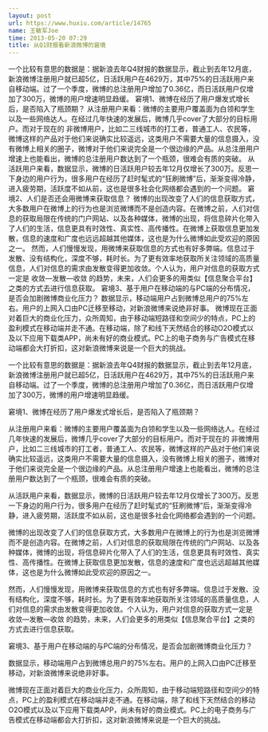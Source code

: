 ```yaml
---
layout: post
url: https://www.huxiu.com/article/14765
name: 王敏军Joe
time: 2013-05-20 07:29
title: 从Q1财报看新浪微博的窘境
---
```

一个比较有意思的数据是：据新浪去年Q4财报的数据显示，截止到去年12月底，新浪微博注册用户就已超5亿，日活跃用户在4629万，其中75%的日活跃用户来自移动端。过了一个季度，微博的总注册用户增加了0.36亿，而日活跃用户仅增加了300万，微博的用户增速明显趋缓。 窘境1、微博在经历了用户爆发式增长后，是否陷入了瓶颈期？ 从注册用户来看：微博的主要用户覆盖面为白领和学生以及一些网络达人。在经过几年快速的发展后，微博几乎cover了大部分的目标用户。而对于现在的 非微博用户，比如二三线城市的打工者，普通工人、农民等，微博这样的产品对于他们来说确实比较遥远，这类用户不需要大量的信息摄入，没有微博上相关的圈子，微博对于他们来说完全是一个很边缘的产品。从总注册用户增速上也能看出，微博的总注册用户数达到了一个瓶颈，很难会有质的突破。 从活跃用户来看，数据显示，微博的日活跃用户较去年12月仅增长了300万。反思一下身边的用户行为，很多用户在经历了赶时髦式的“狂刷微博”后，渐渐变得冷静，进入疲劳期，活跃度不如从前，这也是很多社会化网络都会遇到的一个问题。 窘境2、人们是否还会用微博来获取信息？ 微博的出现改变了人们的信息获取方式，大多数用户在微博上的行为也是浏览微博而不是创造内容。在微博之前，人们对信息的获取局限在传统的门户网站、以及各种媒体，微博的出现，将信息碎片化带入了人们的生活，信息更具有时效性、真实性、高传播性。在微博上获取信息更加发散，信息的速度和广度也远远超越其他媒体，这也是为什么微博如此受欢迎的原因之一。 然而，人们慢慢发现，用微博来获取信息的方式也有好多弊端。信息过于发散、没有结构化，深度不够，耗时长。为了更有效率地获取所关注领域的高质量信息，人们对信息的需求由发散变得更加收敛。个人认为，用户对信息的获取方式一定是 收敛—发散—收敛 的趋势，未来，人们会更多的用类似【信息聚合平台】之类的方式去进行信息获取。 窘境3、基于用户在移动端的与PC端的分布情况，是否会加剧微博商业化压力？ 数据显示，移动端用户占到微博总用户的75%左右。用户的上网入口由PC迁移至移动，对新浪微博来说绝非好事。 微博现在正面对着巨大的商业化压力，众所周知，由于移动端短路径和空间少的特点，PC上的盈利模式在移动端并走不通。在移动端，除了和线下天然结合的移动O2O模式以及以下应用下载类APP，尚未有好的商业模式。PC上的电子商务与广告模式在移动端都会大打折扣，这对新浪微博来说是一个巨大的挑战。

一个比较有意思的数据是：据新浪去年Q4财报的数据显示，截止到去年12月底，新浪微博注册用户就已超5亿，日活跃用户在4629万，其中75%的日活跃用户来自移动端。过了一个季度，微博的总注册用户增加了0.36亿，而日活跃用户仅增加了300万，微博的用户增速明显趋缓。

窘境1、微博在经历了用户爆发式增长后，是否陷入了瓶颈期？

从注册用户来看：微博的主要用户覆盖面为白领和学生以及一些网络达人。在经过几年快速的发展后，微博几乎cover了大部分的目标用户。而对于现在的 非微博用户，比如二三线城市的打工者，普通工人、农民等，微博这样的产品对于他们来说确实比较遥远，这类用户不需要大量的信息摄入，没有微博上相关的圈子，微博对于他们来说完全是一个很边缘的产品。从总注册用户增速上也能看出，微博的总注册用户数达到了一个瓶颈，很难会有质的突破。

从活跃用户来看，数据显示，微博的日活跃用户较去年12月仅增长了300万。反思一下身边的用户行为，很多用户在经历了赶时髦式的“狂刷微博”后，渐渐变得冷静，进入疲劳期，活跃度不如从前，这也是很多社会化网络都会遇到的一个问题。

微博的出现改变了人们的信息获取方式，大多数用户在微博上的行为也是浏览微博而不是创造内容。在微博之前，人们对信息的获取局限在传统的门户网站、以及各种媒体，微博的出现，将信息碎片化带入了人们的生活，信息更具有时效性、真实性、高传播性。在微博上获取信息更加发散，信息的速度和广度也远远超越其他媒体，这也是为什么微博如此受欢迎的原因之一。

然而，人们慢慢发现，用微博来获取信息的方式也有好多弊端。信息过于发散、没有结构化，深度不够，耗时长。为了更有效率地获取所关注领域的高质量信息，人们对信息的需求由发散变得更加收敛。个人认为，用户对信息的获取方式一定是 收敛—发散—收敛 的趋势，未来，人们会更多的用类似【信息聚合平台】之类的方式去进行信息获取。

窘境3、基于用户在移动端的与PC端的分布情况，是否会加剧微博商业化压力？

数据显示，移动端用户占到微博总用户的75%左右。用户的上网入口由PC迁移至移动，对新浪微博来说绝非好事。

微博现在正面对着巨大的商业化压力，众所周知，由于移动端短路径和空间少的特点，PC上的盈利模式在移动端并走不通。在移动端，除了和线下天然结合的移动O2O模式以及以下应用下载类APP，尚未有好的商业模式。PC上的电子商务与广告模式在移动端都会大打折扣，这对新浪微博来说是一个巨大的挑战。

